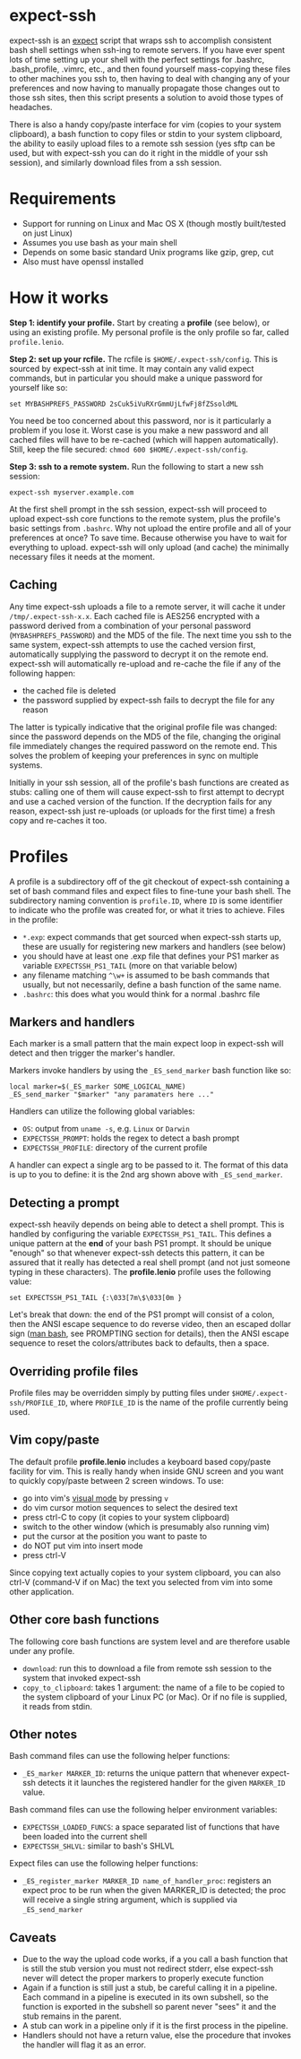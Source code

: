 expect-ssh
==========

expect-ssh is an [expect](http://expect.sourceforge.net/) script that wraps ssh
to accomplish consistent bash shell settings when ssh-ing to remote servers. If
you have ever spent lots of time setting up your shell with the perfect
settings for .bashrc, .bash_profile, .vimrc, etc., and then found yourself
mass-copying these files to other machines you ssh to, then having to deal with
changing any of your preferences and now having to manually propagate those
changes out to those ssh sites, then this script presents a solution to avoid
those types of headaches.

There is also a handy copy/paste interface for vim (copies to your system
clipboard), a bash function to copy files or stdin to your system clipboard,
the ability to easily upload files to a remote ssh session (yes sftp can be
used, but with expect-ssh you can do it right in the middle of your ssh
session), and similarly download files from a ssh session.

# Requirements

* Support for running on Linux and Mac OS X (though mostly built/tested on just Linux)
* Assumes you use bash as your main shell
* Depends on some basic standard Unix programs like gzip, grep, cut
* Also must have openssl installed

# How it works

**Step 1: identify your profile.** Start by creating a **profile** (see below),
or using an existing profile. My personal profile is the only profile so far,
called `profile.lenio`.

**Step 2: set up your rcfile.** The rcfile is `$HOME/.expect-ssh/config`. This
is sourced by expect-ssh at init time. It may contain any valid expect
commands, but in particular you should make a unique password for yourself like
so:

    set MYBASHPREFS_PASSWORD 2sCuk5iVuRXrGmmUjLfwFj8fZSsoldML

You need be too concerned about this password, nor is it particularly a problem
if you lose it.  Worst case is you make a new password and all cached files
will have to be re-cached (which will happen automatically).  Still, keep the
file secured: `chmod 600 $HOME/.expect-ssh/config`.

**Step 3: ssh to a remote system.** Run the following to start a new ssh session:

    expect-ssh myserver.example.com
    
At the first shell prompt in the ssh session, expect-ssh will proceed to upload
expect-ssh core functions to the remote system, plus the profile's basic
settings from `.bashrc`. Why not upload the entire profile and all of your
preferences at once? To save time. Because otherwise you have to wait for
everything to upload. expect-ssh will only upload (and cache) the minimally
necessary files it needs at the moment.

## Caching

Any time expect-ssh uploads a file to a remote server, it will cache it under
`/tmp/.expect-ssh-x.x`. Each cached file is AES256 encrypted with a password
derived from a combination of your personal password (`MYBASHPREFS_PASSWORD`)
and the MD5 of the file. The next time you ssh to the same system, expect-ssh
attempts to use the cached version first, automatically supplying the password
to decrypt it on the remote end. expect-ssh will automatically re-upload and
re-cache the file if any of the following happen:

* the cached file is deleted
* the password supplied by expect-ssh fails to decrypt the file for any reason

The latter is typically indicative that the original profile file was changed:
since the password depends on the MD5 of the file, changing the original file
immediately changes the required password on the remote end. This solves the
problem of keeping your preferences in sync on multiple systems.

Initially in your ssh session, all of the profile's bash functions are created
as stubs: calling one of them will cause expect-ssh to first attempt to decrypt
and use a cached version of the function. If the decryption fails for any
reason, expect-ssh just re-uploads (or uploads for the first time) a fresh copy
and re-caches it too.

# Profiles

A profile is a subdirectory off of the git checkout of expect-ssh containing a
set of bash command files and expect files to fine-tune your bash shell. The
subdirectory naming convention is `profile.ID`, where `ID` is some identifier
to indicate who the profile was created for, or what it tries to achieve. Files
in the profile:

* `*.exp`: expect commands that get sourced when expect-ssh starts up, these are usually for registering new markers and handlers (see below)
* you should have at least one .exp file that defines your PS1 marker as variable `EXPECTSSH_PS1_TAIL` (more on that variable below)
* any filename matching `^\w+` is assumed to be bash commands that usually, but not necessarily, define a bash function of the same name.
* `.bashrc`: this does what you would think for a normal .bashrc file

## Markers and handlers

Each marker is a small pattern that the main expect loop in expect-ssh will
detect and then trigger the marker's handler.

Markers invoke handlers by using the `_ES_send_marker` bash function like so:

    local marker=$(_ES_marker SOME_LOGICAL_NAME)
    _ES_send_marker "$marker" "any paramaters here ..."

Handlers can utilize the following global variables:

* `OS`: output from `uname -s`, e.g. `Linux` or `Darwin`
* `EXPECTSSH_PROMPT`: holds the regex to detect a bash prompt
* `EXPECTSSH_PROFILE`: directory of the current profile

A handler can expect a single arg to be passed to it. The format of this data
is up to you to define: it is the 2nd arg shown above with `_ES_send_marker`.

## Detecting a prompt

expect-ssh heavily depends on being able to detect a shell prompt. This is
handled by configuring the variable `EXPECTSSH_PS1_TAIL`. This defines a unique
pattern at the **end** of your bash PS1 prompt. It should be unique "enough" so
that whenever expect-ssh detects this pattern, it can be assured that it really
has detected a real shell prompt (and not just someone typing in these
characters). The **profile.lenio** profile uses the following value:

    set EXPECTSSH_PS1_TAIL {:\033[7m\$\033[0m }

Let's break that down: the end of the PS1 prompt will consist of a colon, then
the ANSI escape sequence to do reverse video, then an escaped dollar sign ([man
bash](http://linux.die.net/man/1/bash), see PROMPTING section for details),
then the ANSI escape sequence to reset the colors/attributes back to defaults,
then a space.

## Overriding profile files

Profile files may be overridden simply by putting files under
`$HOME/.expect-ssh/PROFILE_ID`, where `PROFILE_ID` is the name of the profile
currently being used.

## Vim copy/paste

The default profile **profile.lenio** includes a keyboard based copy/paste
facility for vim. This is really handy when inside GNU screen and you want to
quickly copy/paste between 2 screen windows. To use:

* go into vim's [visual mode](http://vimdoc.sourceforge.net/htmldoc/visual.html) by pressing `v`
* do vim cursor motion sequences to select the desired text
* press ctrl-C to copy (it copies to your system clipboard)
* switch to the other window (which is presumably also running vim)
* put the cursor at the position you want to paste to
* do NOT put vim into insert mode
* press ctrl-V

Since copying text actually copies to your system clipboard, you can also
ctrl-V (command-V if on Mac) the text you selected from vim into some other
application.

## Other core bash functions

The following core bash functions are system level and are therefore usable under any profile.

* `download`: run this to download a file from remote ssh session to the system that invoked expect-ssh
* `copy_to_clipboard`: takes 1 argument: the name of a file to be copied to the system clipboard of your Linux PC (or Mac). Or if no file is supplied, it reads from stdin.

## Other notes

Bash command files can use the following helper functions:

* `_ES_marker MARKER_ID`: returns the unique pattern that whenever expect-ssh detects it it launches the registered handler for the given `MARKER_ID` value.

Bash command files can use the following helper environment variables:

* `EXPECTSSH_LOADED_FUNCS`: a space separated list of functions that have been loaded into the current shell
* `EXPECTSSH_SHLVL`: similar to bash's SHLVL

Expect files can use the following helper functions:

* `_ES_register_marker MARKER_ID name_of_handler_proc`: registers an expect proc to be run when the given MARKER_ID is detected; the proc will receive a single string argument, which is supplied via `_ES_send_marker`

## Caveats

* Due to the way the upload code works, if a you call a bash function that is still the stub version you must not redirect stderr, else expect-ssh never will detect the proper markers to properly execute function
* Again if a function is still just a stub, be careful calling it in a pipeline. Each command in a pipeline is executed in its own subshell, so the function is exported in the subshell so parent never "sees" it and the stub remains in the parent.
* A stub can work in a pipeline only if it is the first process in the pipeline.
* Handlers should not have a return value, else the procedure that invokes the handler will flag it as an error.
